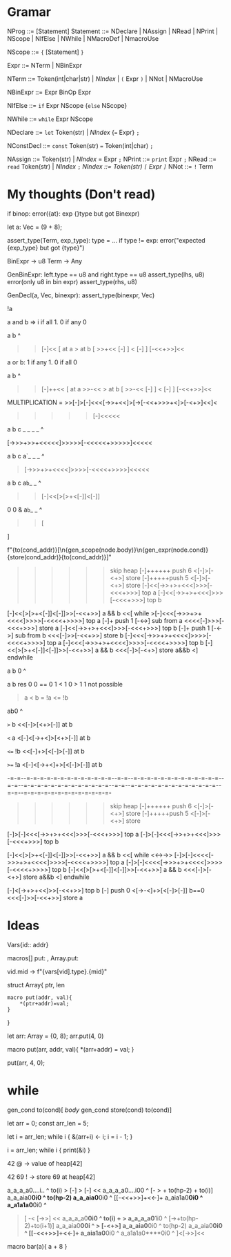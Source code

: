 # Gramar
NProg     ::= [Statement]
Statement ::= NDeclare
            | NAssign
            | NRead
            | NPrint
            | NScope
            | NIfElse
            | NWhile
            | NMacroDef
            | NmacroUse

NScope    ::= `{` [Statement] `}`

Expr      ::= NTerm 
            | NBinExpr

NTerm     ::= Token(int|char|str)
			| *NIndex*
            | `(` Expr `)`
            | NNot
            | NMacroUse
            

NBinExpr   ::= Expr BinOp Expr

NIfElse   ::= `if` Expr NScope {`else` NScope}

NWhile    ::= `while` Expr NScope  

NDeclare  ::= `let` Token(str) | *NIndex* {`=` Expr} `;`

NConstDecl ::= `const` Token(str) `=` Token(int|char) `;`

NAssign   ::= Token(str) | *NIndex* = Expr `;`
NPrint    ::= `print` Expr `;`
NRead     ::= `read` Token(str) | *NIndex* `;`
*NIndex   ::= Token(str) `[` Expr `]`*
NNot      ::= `!` Term

# My thoughts (Don't read)



if binop:
    error({at}: exp {}type but got Binexpr)

let a: Vec = (9 + 8);

assert_type(Term, exp_type):
    type = ...
    if type != exp: error("expected {exp_type} but got {type}")


BinExpr -> u8
Term -> Any

GenBinExpr: left.type == u8 and right.type == u8
         assert_type(lhs, u8)
        error(only u8 in bin expr)
         assert_type(rhs, u8)

GenDecl(a, Vec, binexpr):
    assert_type(binexpr, Vec)

!a

a and b => i if all 1. 0 if any 0

a b
^
>>[-]<<
[ at a
    > at b
    [
        >>+<<
        [-]
    ]
    <
    [-]
]
>>[-<<+>>]<<

a or b: 1 if any 1. 0 if all 0

a b
^

>>[-]++<<
[ at a
    >>-<<
    > at b
    [
        >>-<<
        [-]
    ]
    <
    [-]
]
>>[-<<+>>]<<


MULTIPLICATION = >>[-]>[-]<<<[->>+<<]>[->[-<<+>>>+<]>[-<+>]<<]<

>>>>>[-]<<<<<

a b c _ _ _ _
^

[->>>+>>+<<<<<]>>>>>[-<<<<<+>>>>>]<<<<<

a b c a`_ _ _
^

> [->>>+>+<<<<]>>>>[-<<<<+>>>>]<<<<<

a b c a`b`_ _
^
>>[-]<<[>[>+<[-]]<[-]]

0 0 & a`b`_ _
^

>>[

    
]

f"{to(cond_addr)}[\n{gen_scope(node.body)}\n{gen_expr(node.cond)}{store(cond_addr)}{to(cond_addr)}]"
>>>>>> skip heap
[-]++++++ push 6
<[-]>[-<+>] store
>[-]+++++push 5
<[-]>[-<+>] store
[-]<<[->>+>+<<<]>>>[-<<<+>>>] top a
[-]<<[->>+>+<<<]>>>[-<<<+>>>] top b

[-]<<[>[>+<[-]]<[-]]>>[-<<+>>] a && b
<<[ while
    >[-]<<<[->>>+>+<<<<]>>>>[-<<<<+>>>>] top a
    [-]+ push 1 
    [-<->] sub from a
    <<<<[-]>>>[-<<<+>>>] store a
    [-]<<[->>+>+<<<]>>>[-<<<+>>>] top b
    [-]+ push 1
    [-<->] sub from b
    <<<[-]>>[-<<+>>] store b
    [-]<<<[->>>+>+<<<<]>>>>[-<<<<+>>>>] top a
    [-]<<<[->>>+>+<<<<]>>>>[-<<<<+>>>>] top b
    [-]<<[>[>+<[-]]<[-]]>>[-<<+>>] a && b
    <<<[-]>[-<+>] store a&&b
<] endwhile

a b 0
    ^
    
a b res
0 0 ==
0 1 <
1 0 >
1 1 not possible

> a
< b
>= !a
<= !b

ab0
  ^

`>` b
<<[-]>[<+>[-]] at b

`<` a
<[-]<[->+<]>[<+>[-]] at b

`<=` !b
<<[-]+>[<[-]>[-]] at b

`>=` !a
<[-]<[->+<]+>[<[-]>[-]] at b





-=-=--=-=-=-=-=-=-=-=-=-=-=-=-=--=-=--=-=-=-=-=-=-=-=-=-=-=-=-=--=-=--=-=-=-=-=-=-=-=-=-=-=-=-=--=-=--=-=-=-=-=-=-=-=-=-=-=-=-=--=-=--=-=-=-=-=-=-=-=-=-=-=-=-=-
>>>>>> skip heap
[-]++++++ push 6
<[-]>[-<+>] store
>[-]+++++push 5
<[-]>[-<+>] store

[-]>[-]<<<[->>+>+<<<]>>>[-<<<+>>>] top a
[-]>[-]<<<[->>+>+<<<]>>>[-<<<+>>>] top b

[-]<<[>[>+<[-]]<[-]]>>[-<<+>>] a && b
<<[ while
    <<->->>
    [-]>[-]<<<<[->>>+>+<<<<]>>>>[-<<<<+>>>>] top a
    [-]>[-]<<<<[->>>+>+<<<<]>>>>[-<<<<+>>>>] top b
    [-]<<[>[>+<[-]]<[-]]>>[-<<+>>] a && b
    <<<[-]>[-<+>] store a&&b
<] endwhile
    
    
[-]<[->+>+<<]>>[-<<+>>] top b
[-] push 0
<[->-<]+>[<[-]>[-]] b==0
<<<[-]>>[-<<+>>] store a

# Ideas

Vars{id:: addr}



macros[]
put: <obj>,
Array.put: <obj>

vid.mid -> f"{vars[vid].type}.{mid}" 

struct Array{
    ptr,
    len
    
    macro put(addr, val){
        *(ptr+addr)=val;
    }
    
}

let arr: Array = {0, 8};
arr.put(4, 0)

macro put(arr, addr, val){
    *(arr+addr) = val;
}


put(arr, 4, 0);


# while

gen_cond to(cond)[  *body*  gen_cond store(cond) to(cond)]

let arr = 0;
const arr_len = 5;

let i = arr_len;
while i {
    &(arr+i) <- i;
    i = i - 1;
}

i = arr_len;
while i {
    print(&i)
}

42 @  ->  value of heap[42] 

42 69 !   -> store 69 at heap[42]


a_a_a_a0....i..
            ^
to(i) > [-] > [-] <<
a_a_a_a0....i00
            ^
[- > + to(hp-2) + to(i)]
a_a_aia0****0i0
            ^
to(hp-2)
a_a_aia0****0i0
     ^
[[-<<+>>]+<<-]+
a_aia1a0****0i0
   ^
a_a1a1a0****0i0
   ^
>[
    -<
    [->>]
    <<
a_a_a_a0****0i0
     ^
    to(i) +
    >
a_a_a_a0****1i0
             ^
    [->+to(hp-2)+to(i+1)]
a_a_aia0****00i
             ^
    >
    [-<+>]
a_a_aia0****0i0
              ^
    to(hp-2)
a_a_aia0****0i0
     ^
    [[-<<+>>]+<<-]+
a_aia1a0****0i0
   ^
a_a1a1a0****0i0
   ^
>]<[->>]<<

macro bar(a){
    a + 8
}